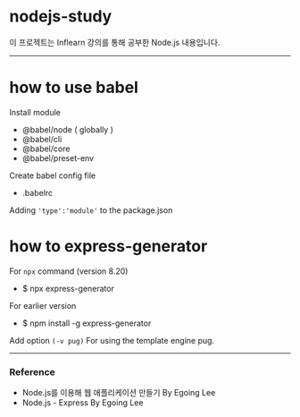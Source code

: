 # nodejs-study

이 프로젝트는 Inflearn 강의를 통해 공부한 Node.js 내용입니다.

---
# how to use babel

Install module

* @babel/node ( globally )
* @babel/cli
* @babel/core
* @babel/preset-env

Create babel config file

* .babelrc 

Adding `'type':'module'` to the package.json


# how to express-generator
For `npx` command (version 8.20)

* $ npx express-generator

For earlier version
* $ npm install -g express-generator

Add option `(-v pug)` For using the template engine pug.


---

### Reference
* Node.js를 이용해 웹 애플리케이션 만들기 By Egoing Lee
* Node.js - Express By Egoing Lee
